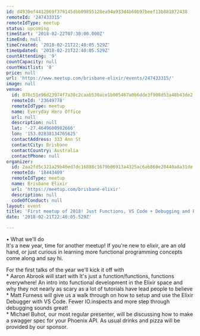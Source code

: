 ```yaml
---
id: d4930ef4412869f379145dbb09855128ea94a933d4b60b97beef13b881872438
remoteId: '247433315'
remoteIdType: meetup
status: upcoming
timeStart: '2018-02-22T07:30:00.000Z'
timeEnd: null
timeCreated: '2018-02-21T22:40:05.529Z'
timeUpdated: '2018-02-21T22:40:05.529Z'
countAttending: '9'
countCapacity: null
countWaitlist: '0'
price: null
url: 'https://www.meetup.com/brisbane-elixir/events/247433315/'
image: null
venue:
  id: 070c51e96d23974f7a30c2caab530ace1b005467a0b6dde3f908d53a48b43de2
  remoteId: '23649778'
  remoteIdType: meetup
  name: Everyday Hero Office
  url: null
  description: null
  lat: '-27.4649600982666'
  lon: '153.02838134765625'
  contactAddress: 333 Ann St
  contactCity: Brisbane
  contactCountry: Australia
  contactPhone: null
organizer:
  id: 2aa2fd5c321a29b40ed7dc16888c1679b06913a4325ac6ab860e20440a8a31de
  remoteId: '18443409'
  remoteIdType: meetup
  name: Brisbane Elixir
  url: 'https://meetup.com/brisbane-elixir'
  description: null
  codeOfConduct: null
layout: event
title: 'First meetup of 2018! Just Functions, VS Code + Debugging and Phoenix Swagger'
date: '2018-02-21T22:40:05.529Z'

---
```

<p>• What we'll do<br/>It's a new year, time for another meetup! If you're new to elixir, are an old hand, or just curious in learning more functional programming concepts come along and say hi.</p> <p>For the first talks of the year we'll kick it off with<br/>* Aaron Abrook will start with It's just a function/functions, functions everywhere! An intro into functional development in the Elixir space and why they not nearly as scary as a lot of tutorials have lead people to believe<br/>* Matt Furness will give us a walk through on how to setup and use the Elixir Debugger with VS Code. Fewer IO.inspects and more step through debugging sounds great!<br/>* Michael Buhot, our most regular presenter, will be discussing how to make a swagger spec for your Phoenix API. As usual drinks and pizza will be provided by our sponsor.</p>
